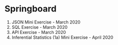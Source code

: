 # Springboard

1. JSON Mini Exercise - March 2020
2. SQL Exercise - March 2020
3. API Exercise - March 2020 
4. Inferential Statistics (1a) Mini Exercise - April 2020
